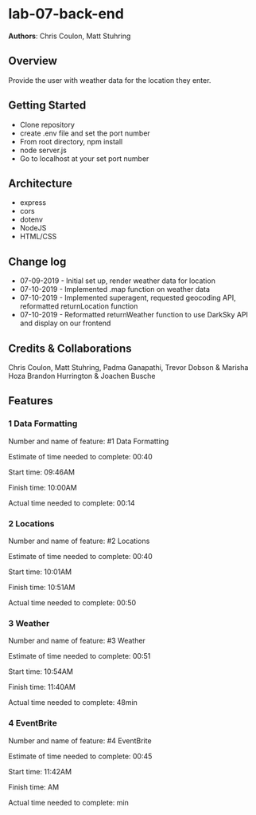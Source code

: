 # lab-07-back-end

**Authors**: Chris Coulon, Matt Stuhring

## Overview
Provide the user with weather data for the location they enter.

## Getting Started
- Clone repository
- create .env file and set the port number
- From root directory, npm install
- node server.js
- Go to localhost at your set port number

## Architecture
- express
- cors
- dotenv
- NodeJS
- HTML/CSS

## Change log
- 07-09-2019 - Initial set up, render weather data for location
- 07-10-2019 - Implemented .map function on weather data
- 07-10-2019 - Implemented superagent, requested geocoding API, reformatted returnLocation function
- 07-10-2019 - Reformatted returnWeather function to use DarkSky API and display on our frontend

## Credits & Collaborations
Chris Coulon, Matt Stuhring, Padma Ganapathi, Trevor Dobson & Marisha Hoza
Brandon Hurrington & Joachen Busche

## Features

### 1 Data Formatting
Number and name of feature: #1 Data Formatting

Estimate of time needed to complete: 00:40

Start time: 09:46AM

Finish time: 10:00AM

Actual time needed to complete: 00:14

### 2 Locations
Number and name of feature: #2 Locations

Estimate of time needed to complete: 00:40

Start time: 10:01AM

Finish time: 10:51AM

Actual time needed to complete: 00:50

### 3 Weather
Number and name of feature: #3 Weather

Estimate of time needed to complete: 00:51

Start time: 10:54AM

Finish time: 11:40AM

Actual time needed to complete: 48min

### 4 EventBrite
Number and name of feature: #4 EventBrite

Estimate of time needed to complete: 00:45

Start time: 11:42AM

Finish time: AM

Actual time needed to complete: min
